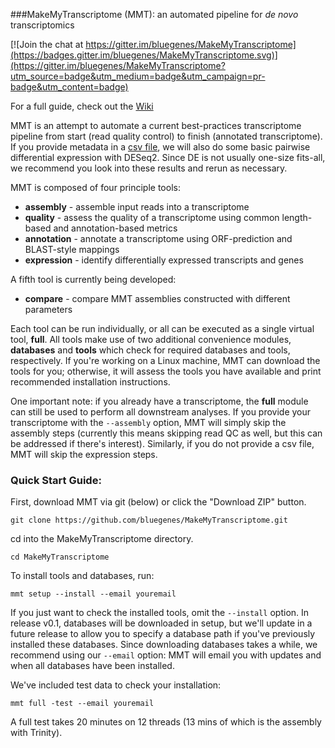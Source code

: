 ###MakeMyTranscriptome (MMT): an automated pipeline for *de novo* transcriptomics

[![Join the chat at https://gitter.im/bluegenes/MakeMyTranscriptome](https://badges.gitter.im/bluegenes/MakeMyTranscriptome.svg)](https://gitter.im/bluegenes/MakeMyTranscriptome?utm_source=badge&utm_medium=badge&utm_campaign=pr-badge&utm_content=badge)

For a full guide, check out the [Wiki](http://github.com/bluegenes/makeMyTranscriptome/wiki)

MMT is an attempt to automate a current best-practices transcriptome pipeline from start (read quality control) to finish (annotated transcriptome). If you provide metadata in a [csv file](https://github.com/bluegenes/MakeMyTranscriptome/wiki/CSV_Input), we will also do some basic pairwise differential expression with DESeq2. Since DE is not usually one-size fits-all, we recommend you look into these results and rerun as necessary. 

MMT is composed of four principle tools: 
- **assembly** - assemble input reads into a transcriptome
- **quality** - assess the quality of a transcriptome using common length-based and annotation-based metrics
- **annotation** - annotate a transcriptome using ORF-prediction and BLAST-style mappings
- **expression**  - identify differentially expressed transcripts and genes 

A fifth tool is currently being developed:
- **compare** - compare MMT assemblies constructed with different parameters

Each tool can be run individually, or all can be executed as a single virtual tool, **full**. All tools make use of two additional convenience modules, **databases** and **tools** which check for required databases and tools, respectively. If you're working on a Linux machine, MMT can download the tools for you; otherwise, it will assess the tools you have available and print recommended installation instructions.

One important note: if you already have a transcriptome, the **full** module can still be used to perform all downstream analyses. If you provide your transcriptome with the ```--assembly``` option, MMT will simply skip the assembly steps (currently this means skipping read QC as well, but this can be addressed if there's interest). Similarly, if you do not provide a csv file, MMT will skip the expression steps.  


### Quick Start Guide:

First, download MMT via git (below) or click the "Download ZIP" button.
```
git clone https://github.com/bluegenes/MakeMyTranscriptome.git
```
cd into the MakeMyTranscriptome directory.
```
cd MakeMyTranscriptome
```

To install tools and databases, run:

``` 
mmt setup --install --email youremail
``` 
If you just want to check the installed tools, omit the ```--install``` option. In release v0.1, databases will be downloaded in setup, but we'll update in a future release to allow you to specify a database path if you've previously installed these databases. Since downloading databases takes a while, we recommend using our ```--email``` option: MMT will email you with updates and when all databases have been installed.


We've included test data to check your installation:
```
mmt full -test --email youremail
```
A full test takes 20 minutes on 12 threads (13 mins of which is the assembly with Trinity).




